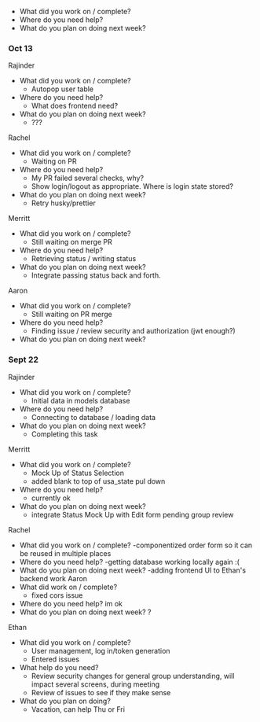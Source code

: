 
- What did you work on / complete?
- Where do you need help?
- What do you plan on doing next week?


### Oct 13

Rajinder
- What did you work on / complete?
    - Autopop user table
- Where do you need help?
    - What does frontend need?
- What do you plan on doing next week?
    - ???


Rachel
- What did you work on / complete?
    - Waiting on PR
- Where do you need help?
    - My PR failed several checks, why?
    - Show login/logout as appropriate. Where is login state stored?
- What do you plan on doing next week?
    - Retry husky/prettier


Merritt
- What did you work on / complete?
    - Still waiting on merge PR
- Where do you need help?
    - Retrieving status / writing status
- What do you plan on doing next week?
    - Integrate passing status back and forth.


Aaron
- What did you work on / complete?
    - Still waiting on PR merge
- Where do you need help?
    - Finding issue / review security and authorization (jwt enough?)
- What do you plan on doing next week?


### Sept 22

Rajinder
- What did you work on / complete?
    - Initial data in models database
- Where do you need help?
    - Connecting to database / loading data
- What do you plan on doing next week?
    - Completing this task

Merritt  
- What did you work on / complete?
    - Mock Up of Status Selection
    - added blank to top of usa_state pul down 
- Where do you need help?
    - currently ok
- What do you plan on doing next week?    
    - integrate Status Mock Up with Edit form pending group review

Rachel
- What did you work on / complete?
    -componentized order form so it can be reused in multiple places
- Where do you need help?
    -getting database working locally again :(
- What do you plan on doing next week?
    -adding frontend UI to Ethan's backend work
Aaron
- What did work on / complete?
    - fixed cors issue 
- Where do  you need help?
im ok
- What do you plan on doing next week?
    ?

Ethan
- What did you work on / complete?
    - User management, log in/token generation
    - Entered issues
- What help do you need?
    - Review security changes for general group understanding, will impact several screens, during meeting
    - Review of issues to see if they make sense
- What do you plan on doing?
    - Vacation, can help Thu or Fri


